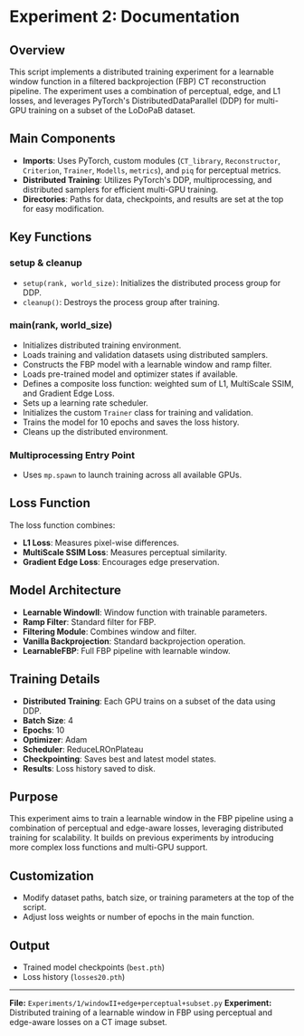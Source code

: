 # Experiment 2: Documentation

## Overview
This script implements a distributed training experiment for a learnable window function in a filtered backprojection (FBP) CT reconstruction pipeline. The experiment uses a combination of perceptual, edge, and L1 losses, and leverages PyTorch's DistributedDataParallel (DDP) for multi-GPU training on a subset of the LoDoPaB dataset.

## Main Components
- **Imports**: Uses PyTorch, custom modules (`CT_library`, `Reconstructor`, `Criterion`, `Trainer`, `Modells`, `metrics`), and `piq` for perceptual metrics.
- **Distributed Training**: Utilizes PyTorch's DDP, multiprocessing, and distributed samplers for efficient multi-GPU training.
- **Directories**: Paths for data, checkpoints, and results are set at the top for easy modification.

## Key Functions
### setup & cleanup
- `setup(rank, world_size)`: Initializes the distributed process group for DDP.
- `cleanup()`: Destroys the process group after training.

### main(rank, world_size)
- Initializes distributed training environment.
- Loads training and validation datasets using distributed samplers.
- Constructs the FBP model with a learnable window and ramp filter.
- Loads pre-trained model and optimizer states if available.
- Defines a composite loss function: weighted sum of L1, MultiScale SSIM, and Gradient Edge Loss.
- Sets up a learning rate scheduler.
- Initializes the custom `Trainer` class for training and validation.
- Trains the model for 10 epochs and saves the loss history.
- Cleans up the distributed environment.

### Multiprocessing Entry Point
- Uses `mp.spawn` to launch training across all available GPUs.

## Loss Function
The loss function combines:
- **L1 Loss**: Measures pixel-wise differences.
- **MultiScale SSIM Loss**: Measures perceptual similarity.
- **Gradient Edge Loss**: Encourages edge preservation.

## Model Architecture
- **Learnable WindowII**: Window function with trainable parameters.
- **Ramp Filter**: Standard filter for FBP.
- **Filtering Module**: Combines window and filter.
- **Vanilla Backprojection**: Standard backprojection operation.
- **LearnableFBP**: Full FBP pipeline with learnable window.

## Training Details
- **Distributed Training**: Each GPU trains on a subset of the data using DDP.
- **Batch Size**: 4
- **Epochs**: 10
- **Optimizer**: Adam
- **Scheduler**: ReduceLROnPlateau
- **Checkpointing**: Saves best and latest model states.
- **Results**: Loss history saved to disk.

## Purpose
This experiment aims to train a learnable window in the FBP pipeline using a combination of perceptual and edge-aware losses, leveraging distributed training for scalability. It builds on previous experiments by introducing more complex loss functions and multi-GPU support.

## Customization
- Modify dataset paths, batch size, or training parameters at the top of the script.
- Adjust loss weights or number of epochs in the main function.

## Output
- Trained model checkpoints (`best.pth`)
- Loss history (`losses20.pth`)

---
**File:** `Experiments/1/windowII+edge+perceptual+subset.py`
**Experiment:** Distributed training of a learnable window in FBP using perceptual and edge-aware losses on a CT image subset.
